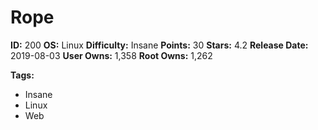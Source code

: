 # Rope

**ID:** 200
**OS:** Linux
**Difficulty:** Insane
**Points:** 30
**Stars:** 4.2
**Release Date:** 2019-08-03
**User Owns:** 1,358
**Root Owns:** 1,262

**Tags:**
- Insane
- Linux
- Web

